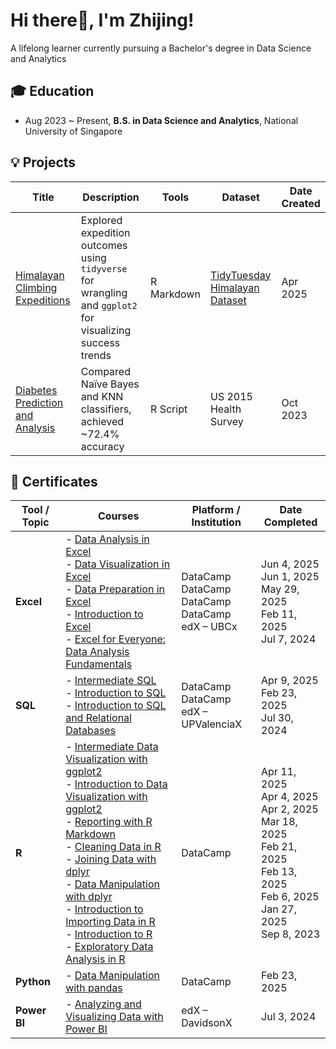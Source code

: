 # Hi there👋, I'm Zhijing!  
A lifelong learner currently pursuing a Bachelor's degree in Data Science and Analytics
## 🎓 Education
- Aug 2023 ~ Present, **B.S. in Data Science and Analytics**, National University of Singapore 
  
## 💡 Projects

| Title                                | Description                                                                                         | Tools                                                                                 | Dataset                                                                                          | Date Created |
|-------------------------------------|-----------------------------------------------------------------------------------------------------|--------------------------------------------------------------------------------------------------|--------------------------------------------------------------------------------------------------|----------------|
| [Himalayan Climbing Expeditions](https://github.com/zhijing31/Himalayan-Climbing-Expeditions)      | Explored expedition outcomes using `tidyverse` for wrangling and `ggplot2` for visualizing success trends | R Markdown                                                                                      | [TidyTuesday Himalayan Dataset](https://github.com/rfordatascience/tidytuesday/tree/main/data/2025/2025-01-21) | Apr 2025       |
| [Diabetes Prediction and Analysis](https://github.com/zhijing31/Diabetes-Statistical-Report)  | Compared Naïve Bayes and KNN classifiers, achieved ~72.4% accuracy                                  | R Script                                                                                         | US 2015 Health Survey                                                                             | Oct 2023       |


## 📜 Certificates

| Tool / Topic    | Courses                                                                                                           | Platform / Institution                         | Date Completed       |
|----------------|--------------------------------------------------------------------------------------------------------------------|------------------------------------------------|----------------------|
| **Excel**      | - [Data Analysis in Excel](https://www.datacamp.com/completed/statement-of-accomplishment/course/767a28386f409b7af557dfbdfafb2192f7867f14) <br> - [Data Visualization in Excel](https://www.datacamp.com/completed/statement-of-accomplishment/course/5e91d4ba72586ef74e63ff6f6b1e84ae11d43155) <br> - [Data Preparation in Excel](https://www.datacamp.com/completed/statement-of-accomplishment/course/6bdd0d4db0011c887abee52f220c8e3f44553b08) <br> - [Introduction to Excel](https://www.datacamp.com/completed/statement-of-accomplishment/course/69f30c5b586304f610a3f1998ae19e5e31200007) <br> - [Excel for Everyone: Data Analysis Fundamentals](https://courses.edx.org/certificates/f3bacd037cf242f5b9b84903584b5796) | DataCamp <br> DataCamp <br> DataCamp <br> DataCamp <br> edX – UBCx | Jun 4, 2025 <br> Jun 1, 2025 <br> May 29, 2025 <br> Feb 11, 2025 <br> Jul 7, 2024 |
| **SQL**        | - [Intermediate SQL](https://www.datacamp.com/completed/statement-of-accomplishment/course/f459d7a85baf236e2b79078360ba0abc0dc08d10) <br> - [Introduction to SQL](https://www.datacamp.com/completed/statement-of-accomplishment/course/0de0cb10fac48079bf9466a6797f7d6220b16b3e) <br> - [Introduction to SQL and Relational Databases](https://courses.edx.org/certificates/217ee93123f940e3929778e7f137b4ba) | DataCamp <br> DataCamp <br> edX – UPValenciaX | Apr 9, 2025 <br> Feb 23, 2025 <br> Jul 30, 2024 |
| **R**          | - [Intermediate Data Visualization with ggplot2](https://www.datacamp.com/completed/statement-of-accomplishment/course/2e5f3800ec5219d24aa31c725d8d66c5c49ef40a) <br> - [Introduction to Data Visualization with ggplot2](https://www.datacamp.com/completed/statement-of-accomplishment/course/ab545ef4eb6b3e2b982e975b86605a71491a53ac) <br> - [Reporting with R Markdown](https://www.datacamp.com/completed/statement-of-accomplishment/course/7c322f37186b347607b18bec546b29c98d021b9a) <br> - [Cleaning Data in R](https://www.datacamp.com/completed/statement-of-accomplishment/course/f189aa76a67e2172ba1fd52d1dc5af098ffc2156) <br> - [Joining Data with dplyr](https://www.datacamp.com/completed/statement-of-accomplishment/course/93e301284c9f2f46facebb6f3164f1c323d44e14) <br> - [Data Manipulation with dplyr](https://www.datacamp.com/completed/statement-of-accomplishment/course/a6fa214ae2f3fd723e863f49505c13f82be104f6) <br> - [Introduction to Importing Data in R](https://www.datacamp.com/completed/statement-of-accomplishment/course/b517fa526808557a6a71d404751cf3ed3dc3fbde) <br> - [Introduction to R](https://www.datacamp.com/completed/statement-of-accomplishment/course/1e3ec380645770ce2543210a9da99b543bc6a5ad) <br> - [Exploratory Data Analysis in R](https://www.datacamp.com/completed/statement-of-accomplishment/course/55e5ab25a814ea65a3fc68b4c6ae9934c20c7b9a) | DataCamp | Apr 11, 2025 <br> Apr 4, 2025 <br> Apr 2, 2025 <br> Mar 18, 2025 <br> Feb 21, 2025 <br> Feb 13, 2025 <br> Feb 6, 2025 <br> Jan 27, 2025 <br> Sep 8, 2023 |
| **Python**     | - [Data Manipulation with pandas](https://www.datacamp.com/completed/statement-of-accomplishment/course/5f757b94737f4e70636981526d0d81fb18ac8e71) | DataCamp | Feb 23, 2025 |
| **Power BI**   | - [Analyzing and Visualizing Data with Power BI](https://courses.edx.org/certificates/a6dc74bae2a34d8eaa0d0c99be4b0b7a) | edX – DavidsonX | Jul 3, 2024 |
